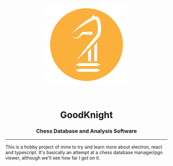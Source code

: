 <p align="center">
  <img src="./doc/images/logo.png" width="50%"/>
</p>

<h1 align="center">
  <br />
  GoodKnight
</h1>

<h3 align="center">
Chess Database and Analysis Software
</h2>
<hr>

This is a hobby project of mine to try and learn more about electron, react and typescript. It's basically an attempt at a chess database manager/pgn viewer, although we'll see how far I got on it. 